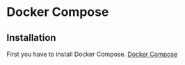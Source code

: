 # Docker Compose

## Installation

First you have to install Docker Compose. [Docker Compose](<https://docs.docker.com/compose/install/>)

## 